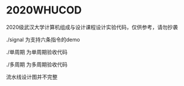 # 2020WHUCOD
2020级武汉大学计算机组成与设计课程设计实验代码，仅供参考，请勿抄袭

./signal 为支持六条指令的demo

./单周期 为单周期验收代码

./多周期 为多周期验收代码

流水线设计图并不完整
